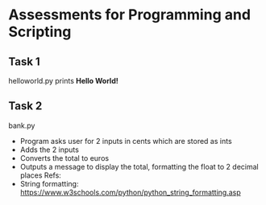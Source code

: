 # Assessments for Programming and Scripting
## Task 1 
helloworld.py prints **Hello World!**
## Task 2
bank.py
 - Program asks user for 2 inputs in cents which are stored as ints
 - Adds the 2 inputs 
 - Converts the total to euros
 - Outputs a message to display the total, formatting the float to 2 decimal places
Refs:
 - String formatting: https://www.w3schools.com/python/python_string_formatting.asp
